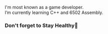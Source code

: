 I'm most known as a game developer. <br />
I’m currently learning C++ and 6502 Assembly. <br />
### Don't forget to Stay Healthy💚
